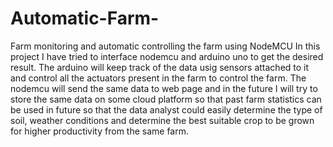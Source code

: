 # Automatic-Farm-
Farm monitoring and automatic controlling the farm using NodeMCU
In this project I have tried to interface nodemcu and arduino uno to get the desired result.
The arduino will keep track of the data usig sensors attached to it and control all the actuators present in the farm to control the farm.
The nodemcu will send the same data to web page and in the future I will try to store the same data on some cloud platform so that past farm statistics can be used in future so that
the data analyst could easily determine the type of soil, weather conditions and determine the best suitable crop to be grown for higher productivity from the same farm.
